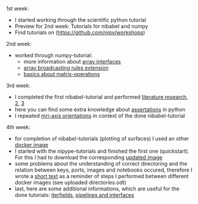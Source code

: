 1st week: 
- I started working through the scientific python tutorial
- Preview for 2nd week: Tutorials for nibabel and numpy
- Find tutorials on (https://github.com/nipy/workshops)

2nd week:
- worked through numpy-tutorial:
  - more information about [array interfaces](https://docs.scipy.org/doc/numpy-1.13.0/reference/arrays.interface.html)
  - [array broadcasting rules extension](https://docs.scipy.org/doc/numpy-1.13.0/user/basics.broadcasting.html) 
  - [basics about matrix-operations](https://de.wikibooks.org/wiki/Mathematik_f%C3%BCr_Wirtschaftswissenschaftler:_Rechenregeln_f%C3%BCr_Matrizen)
 
3rd week:
- I completed the first nibabel-tutorial and performed [literature research](http://www.jneurosci.org/cgi/doi/10.1523/JNEUROSCI.0995-06.2006), [2](http://linkinghub.elsevier.com/retrieve/pii/S1053811916307121), [3](http://dx.plos.org/10.1371/journal.pcbi.1003412)
- here you can find some extra knowledge about [assertations](https://wiki.python.org/moin/UsingAssertionsEffectively) in python
- I repeated [mri-axis orientations](http://www.grahamwideman.com/gw/brain/orientation/orientterms.htm) in context of the done nibabel-tutorial

4th week:
- for completion of nibabel-tutorials (plotting of surfaces) I used an other [docker image](https://hub.docker.com/r/satra/ibro-workshop-2017/) 
- I started with the nipype-tutorials and finished the first one (quickstart). For this I had to download the corresponding [updated image](https://github.com/miykael/nipype_tutorial)
- some problems about the understanding of correct directoring and the relation between keys, ports, images and notebooks occured, therefore I wrote a [short text](https://github.com/weissbe92/MSc_thesis_BenediktWeiss/blob/master/open%20lab%20notebook/directories.md) as a reminder of steps I performed between different docker images (see uploaded directories.odt)
- last, here are some additional informations, which are useful for the done tutorials: [iterfields](http://nipype.readthedocs.io/en/latest/users/mapnode_and_iterables.html), [pipelines and interfaces](http://nipype.readthedocs.io/en/latest/api/generated/nipype.pipeline.engine.nodes.html)
